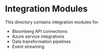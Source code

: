 # Integration Modules

This directory contains integration modules for:
- Bloomberg API connections
- Azure service integrations
- Data transformation pipelines
- Event streaming
